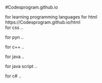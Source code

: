 <!DOCTYPE html>
#Codesprogram.github.io

<html lang="en">
<head>
				<meta charset="UTF-8">
				<title>Page title</title>
</head>
  <body style="background-color:lightred" >
<p>for learning programming languages
for html https://Codesprogram.github.io/html<br>
for css ..<br>
	
for pyn ..<br>
	
for c++ ..<br>
	
for java ..<br>
	
for java script ..<br>
	
for c# ..
<body>
				
</body>
</html>
